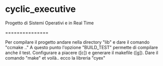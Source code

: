 cyclic_executive
================

Progetto di Sistemi Operativi e in Real Time

===============

Per compilare il progetto andare nella directory "lib" e dare il comando "ccmake .."
A questo punto l'opzione "BUILD_TEST" permette di compilare anche il test.
Configurare a piacere ([c]) e generare il makefile ([g]). Dare il comando "make" et voilà.. ecco la libreria "cyex"
